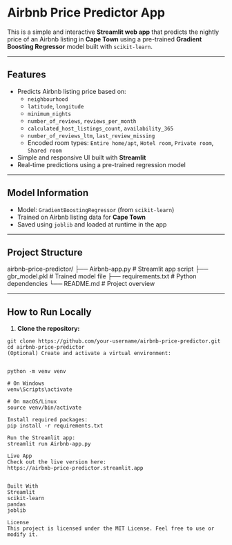 # Airbnb Price Predictor App

This is a simple and interactive **Streamlit web app** that predicts the nightly price of an Airbnb listing in **Cape Town** using a pre-trained **Gradient Boosting Regressor** model built with `scikit-learn`.

---

## Features

- Predicts Airbnb listing price based on:
  - `neighbourhood`
  - `latitude`, `longitude`
  - `minimum_nights`
  - `number_of_reviews`, `reviews_per_month`
  - `calculated_host_listings_count`, `availability_365`
  - `number_of_reviews_ltm`, `last_review_missing`
  - Encoded room types: `Entire home/apt`, `Hotel room`, `Private room`, `Shared room`
- Simple and responsive UI built with **Streamlit**
- Real-time predictions using a pre-trained regression model

---

## Model Information

- Model: `GradientBoostingRegressor` (from `scikit-learn`)
- Trained on Airbnb listing data for **Cape Town**
- Saved using `joblib` and loaded at runtime in the app

---

## Project Structure

airbnb-price-predictor/
├── Airbnb-app.py # Streamlit app script
├── gbr_model.pkl # Trained model file
├── requirements.txt # Python dependencies
└── README.md # Project overview


---

## How to Run Locally

1. **Clone the repository:**

```
git clone https://github.com/your-username/airbnb-price-predictor.git
cd airbnb-price-predictor
(Optional) Create and activate a virtual environment:


python -m venv venv

# On Windows
venv\Scripts\activate

# On macOS/Linux
source venv/bin/activate

Install required packages:
pip install -r requirements.txt

Run the Streamlit app:
streamlit run Airbnb-app.py

Live App
Check out the live version here:
https://airbnb-price-predictor.streamlit.app


Built With
Streamlit
scikit-learn
pandas
joblib

License
This project is licensed under the MIT License. Feel free to use or modify it.
